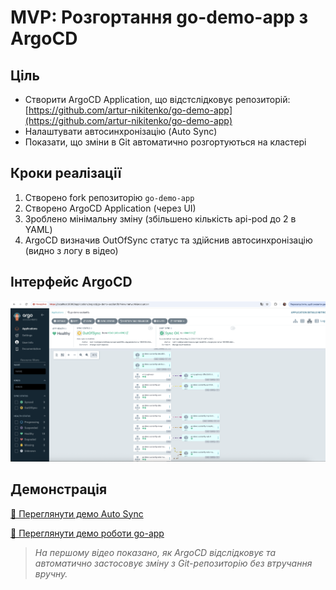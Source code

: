 # MVP: Розгортання go-demo-app з ArgoCD

## Ціль

* Створити ArgoCD Application, що відстслідковує репозиторій:
  [https://github.com/artur-nikitenko/go-demo-app](https://github.com/artur-nikitenko/go-demo-app)
* Налаштувати автосинхронізацію (Auto Sync)
* Показати, що зміни в Git автоматично розгортуються на кластері

## Кроки реалізації

1. Створено fork репозиторію `go-demo-app`
2. Створено ArgoCD Application (через UI)
3. Зроблено мінімальну зміну (збільшено кількість api-pod до 2 в YAML)
4. ArgoCD визначив OutOfSync статус та здійснив автосинхронізацію (видно з логу в відео)

## Інтерфейс ArgoCD
![ArgoCD UI](../assets/screen.png)

## Демонстрація

[🎥 Переглянути демо Auto Sync](https://asciinema.org/a/fSl1TN87chYkVsus2sjouKzPD)


[🎥 Переглянути демо роботи go-app](https://asciinema.org/a/sVuw3UNEddZXrPY4HZdg30xVk)

> *На першому відео показано, як ArgoCD відслідковує та автоматично застосовує зміну з Git-репозиторію без втручання вручну.*


